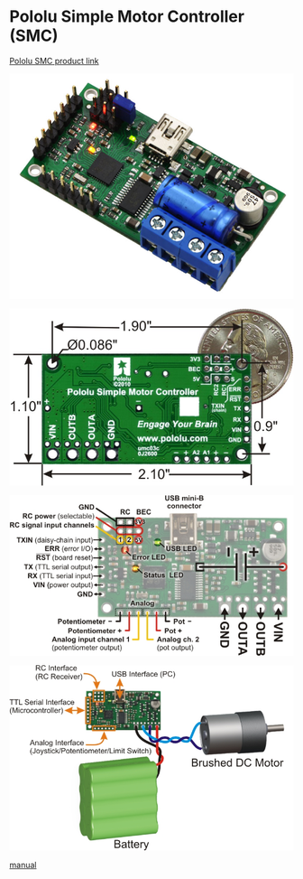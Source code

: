 # Pololu Simple Motor Controller (SMC)

[Pololu SMC product link](https://www.pololu.com/product/1373)

![](smc.jpg)

![](smc-back.jpg)

![](smc-io.jpg)

![](smc-wiring.jpg)

[manual](simple_motor_controllers.pdf)
